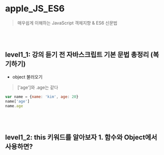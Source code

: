 # apple_JS_ES6
> 매우쉽게 이해하는 JavaScript 객체지향 & ES6 신문법

<br>
<br>

## level1_1: 강의 듣기 전 자바스크립트 기본 문법 총정리 (복기하기)
* object 불러오기
> ['age']와 .age는 같다
```javascript
var name = {name: 'kim', age: 20}
name['age']
name.age
```

<br>
<br>

## level1_2: this 키워드를 알아보자 1. 함수와 Object에서 사용하면?



